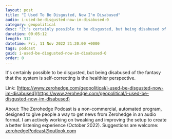 ```yaml
---
layout: post
title: "I Used To Be Disgusted, Now I'm Disabused"
audio: i-used-be-disgusted-now-im-disabused-0
category: geopolitical
desc: "It's certainly possible to be disgusted, but being disabused of the fantasy that the system is self-correcting is the healthier perspective."
duration: 00:05:12
length: 312
datetime: Fri, 11 Nov 2022 21:20:00 +0000
tags: podcast
guid: i-used-be-disgusted-now-im-disabused-0
order: 0
---
```

It's certainly possible to be disgusted, but being disabused of the fantasy that the system is self-correcting is the healthier perspective.

Link: [https://www.zerohedge.com/geopolitical/i-used-be-disgusted-now-im-disabused](https://www.zerohedge.com/geopolitical/i-used-be-disgusted-now-im-disabused)

About: The Zerohedge Podcast is a non-commercial, automated program, designed to give people a way to get news from Zerohedge in an audio format.  I am actively working on tweaking and improving the setup to create a better listening experience (October 2022).  Suggestions are welcome: [zerohedgePodcast@outlook.com](mailto:zerohedgePodcast@outlook.com)